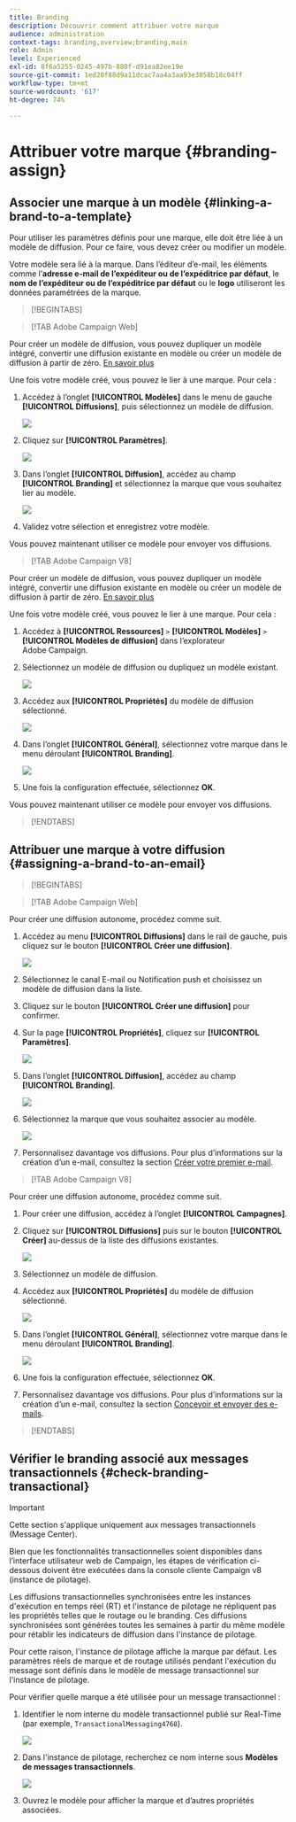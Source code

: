 ```yaml
---
title: Branding
description: Découvrir comment attribuer votre marque
audience: administration
context-tags: branding,overview;branding,main
role: Admin
level: Experienced
exl-id: 8f6a5255-0245-497b-880f-d91ea82ee19e
source-git-commit: 1ed20f88d9a11dcac7aa4a3aa93e3058b18c04ff
workflow-type: tm+mt
source-wordcount: '617'
ht-degree: 74%

---
```


# Attribuer votre marque {#branding-assign}

## Associer une marque à un modèle {#linking-a-brand-to-a-template}

Pour utiliser les paramètres définis pour une marque, elle doit être liée à un modèle de diffusion. Pour ce faire, vous devez créer ou modifier un modèle.

Votre modèle sera lié à la marque. Dans l’éditeur d’e-mail, les éléments comme l’**adresse e-mail de l’expéditeur ou de l’expéditrice par défaut**, le **nom de l’expéditeur ou de l’expéditrice par défaut** ou le **logo** utiliseront les données paramétrées de la marque.

>[!BEGINTABS]

>[!TAB Adobe Campaign Web]

Pour créer un modèle de diffusion, vous pouvez dupliquer un modèle intégré, convertir une diffusion existante en modèle ou créer un modèle de diffusion à partir de zéro. [En savoir plus](../../msg/delivery-template.md)

Une fois votre modèle créé, vous pouvez le lier à une marque. Pour cela :

1. Accédez à l’onglet **[!UICONTROL Modèles]** dans le menu de gauche **[!UICONTROL Diffusions]**, puis sélectionnez un modèle de diffusion.

   ![](assets/branding_assign_web_1.png)

1. Cliquez sur **[!UICONTROL Paramètres]**.

   ![](assets/branding_assign_web_2.png)

1. Dans l’onglet **[!UICONTROL Diffusion]**, accédez au champ **[!UICONTROL Branding]** et sélectionnez la marque que vous souhaitez lier au modèle.

   ![](assets/branding_assign_web_3.png)

1. Validez votre sélection et enregistrez votre modèle.

Vous pouvez maintenant utiliser ce modèle pour envoyer vos diffusions.

>[!TAB Adobe Campaign V8]

Pour créer un modèle de diffusion, vous pouvez dupliquer un modèle intégré, convertir une diffusion existante en modèle ou créer un modèle de diffusion à partir de zéro. [En savoir plus](https://experienceleague.adobe.com/docs/campaign/campaign-v8/send/create-templates.html?lang=fr)

Une fois votre modèle créé, vous pouvez le lier à une marque. Pour cela :

1. Accédez à **[!UICONTROL Ressources]** `>` **[!UICONTROL Modèles]** `>` **[!UICONTROL Modèles de diffusion]** dans l’explorateur Adobe Campaign.

1. Sélectionnez un modèle de diffusion ou dupliquez un modèle existant.

   ![](assets/branding_assign_V8_1.png)

1. Accédez aux **[!UICONTROL Propriétés]** du modèle de diffusion sélectionné.

   ![](assets/branding_assign_V8_2.png)

1. Dans l’onglet **[!UICONTROL Général]**, sélectionnez votre marque dans le menu déroulant **[!UICONTROL Branding]**.

   ![](assets/branding_assign_V8_3.png)

1. Une fois la configuration effectuée, sélectionnez **OK**.

Vous pouvez maintenant utiliser ce modèle pour envoyer vos diffusions.

>[!ENDTABS]

## Attribuer une marque à votre diffusion {#assigning-a-brand-to-an-email}

>[!BEGINTABS]

>[!TAB Adobe Campaign Web]

Pour créer une diffusion autonome, procédez comme suit.

1. Accédez au menu **[!UICONTROL Diffusions]** dans le rail de gauche, puis cliquez sur le bouton **[!UICONTROL Créer une diffusion]**.

   ![](assets/branding_assign_web_4.png)

1. Sélectionnez le canal E-mail ou Notification push et choisissez un modèle de diffusion dans la liste.

1. Cliquez sur le bouton **[!UICONTROL Créer une diffusion]** pour confirmer.

1. Sur la page **[!UICONTROL Propriétés]**, cliquez sur **[!UICONTROL Paramètres]**.

   ![](assets/branding_assign_web_5.png)

1. Dans l’onglet **[!UICONTROL Diffusion]**, accédez au champ **[!UICONTROL Branding]**.

   ![](assets/branding_assign_web_6.png)

1. Sélectionnez la marque que vous souhaitez associer au modèle.

   ![](assets/branding_assign_web_7.png)

1. Personnalisez davantage vos diffusions. Pour plus d’informations sur la création d’un e-mail, consultez la section [Créer votre premier e-mail](../../email/create-email.md).

>[!TAB Adobe Campaign V8]

Pour créer une diffusion autonome, procédez comme suit.

1. Pour créer une diffusion, accédez à l’onglet **[!UICONTROL Campagnes]**.

1. Cliquez sur **[!UICONTROL Diffusions]** puis sur le bouton **[!UICONTROL Créer]** au-dessus de la liste des diffusions existantes.

   ![](assets/branding_assign_V8_4.png)

1. Sélectionnez un modèle de diffusion.

1. Accédez aux **[!UICONTROL Propriétés]** du modèle de diffusion sélectionné.

   ![](assets/branding_assign_V8_5.png)

1. Dans l’onglet **[!UICONTROL Général]**, sélectionnez votre marque dans le menu déroulant **[!UICONTROL Branding]**.

   ![](assets/branding_assign_V8_6.png)

1. Une fois la configuration effectuée, sélectionnez **OK**.

1. Personnalisez davantage vos diffusions. Pour plus d’informations sur la création d’un e-mail, consultez la section [Concevoir et envoyer des e-mails](../../email/create-email.md).

>[!ENDTABS]

## Vérifier le branding associé aux messages transactionnels {#check-branding-transactional}

>[!IMPORTANT]
>
>Cette section s&#39;applique uniquement aux messages transactionnels (Message Center).
>
>Bien que les fonctionnalités transactionnelles soient disponibles dans l’interface utilisateur web de Campaign, les étapes de vérification ci-dessous doivent être exécutées dans la console cliente Campaign v8 (instance de pilotage).

Les diffusions transactionnelles synchronisées entre les instances d&#39;exécution en temps réel (RT) et l&#39;instance de pilotage ne répliquent pas les propriétés telles que le routage ou le branding. Ces diffusions synchronisées sont générées toutes les semaines à partir du même modèle pour rétablir les indicateurs de diffusion dans l&#39;instance de pilotage.

Pour cette raison, l&#39;instance de pilotage affiche la marque par défaut. Les paramètres réels de marque et de routage utilisés pendant l&#39;exécution du message sont définis dans le modèle de message transactionnel sur l&#39;instance de pilotage.

Pour vérifier quelle marque a été utilisée pour un message transactionnel :

1. Identifier le nom interne du modèle transactionnel publié sur Real-Time (par exemple, `TransactionalMessaging4768`).

   ![](assets/branding-transactional.png)

1. Dans l&#39;instance de pilotage, recherchez ce nom interne sous **Modèles de messages transactionnels**.

   ![](assets/branding-transactional2.png)

1. Ouvrez le modèle pour afficher la marque et d’autres propriétés associées.
